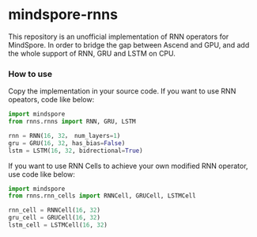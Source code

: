 # mindspore-rnns
This repository is an unofficial implementation of RNN operators for MindSpore. In order to bridge the gap between Ascend and GPU, and add the whole support of RNN, GRU and LSTM on CPU.

### How to use
Copy the implementation in your source code. If you want to use RNN opeators, code like below:

```python
import mindspore
from rnns.rnns import RNN, GRU, LSTM

rnn = RNN(16, 32， num_layers=1)
gru = GRU(16, 32, has_bias=False)
lstm = LSTM(16, 32, bidrectional=True)
```

If you want to use RNN Cells to achieve your own modified RNN operator, use code like below:

```python
import mindspore
from rnns.rnn_cells import RNNCell, GRUCell, LSTMCell

rnn_cell = RNNCell(16, 32)
gru_cell = GRUCell(16, 32)
lstm_cell = LSTMCell(16, 32)
```



